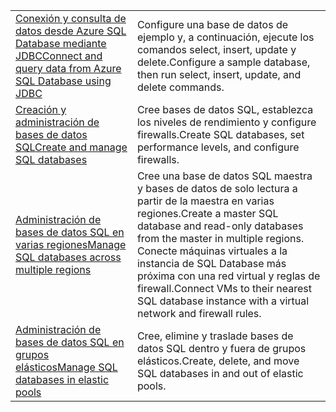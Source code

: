 |  |  |
|---------|---------|
| <span data-ttu-id="07894-101">[Conexión y consulta de datos desde Azure SQL Database mediante JDBC][4]</span><span class="sxs-lookup"><span data-stu-id="07894-101">[Connect and query data from Azure SQL Database using JDBC][4]</span></span> | <span data-ttu-id="07894-102">Configure una base de datos de ejemplo y, a continuación, ejecute los comandos select, insert, update y delete.</span><span class="sxs-lookup"><span data-stu-id="07894-102">Configure a sample database, then run select, insert, update, and delete commands.</span></span> |
| <span data-ttu-id="07894-103">[Creación y administración de bases de datos SQL][1]</span><span class="sxs-lookup"><span data-stu-id="07894-103">[Create and manage SQL databases][1]</span></span> | <span data-ttu-id="07894-104">Cree bases de datos SQL, establezca los niveles de rendimiento y configure firewalls.</span><span class="sxs-lookup"><span data-stu-id="07894-104">Create SQL databases, set performance levels, and configure firewalls.</span></span>|
| <span data-ttu-id="07894-105">[Administración de bases de datos SQL en varias regiones][2]</span><span class="sxs-lookup"><span data-stu-id="07894-105">[Manage SQL databases across multiple regions][2]</span></span> | <span data-ttu-id="07894-106">Cree una base de datos SQL maestra y bases de datos de solo lectura a partir de la maestra en varias regiones.</span><span class="sxs-lookup"><span data-stu-id="07894-106">Create a master SQL database and read-only databases from the master in multiple regions.</span></span> <span data-ttu-id="07894-107">Conecte máquinas virtuales a la instancia de SQL Database más próxima con una red virtual y reglas de firewall.</span><span class="sxs-lookup"><span data-stu-id="07894-107">Connect VMs to their nearest SQL database instance with a virtual network and firewall rules.</span></span> | 
| <span data-ttu-id="07894-108">[Administración de bases de datos SQL en grupos elásticos][3]</span><span class="sxs-lookup"><span data-stu-id="07894-108">[Manage SQL databases in elastic pools][3]</span></span> | <span data-ttu-id="07894-109">Cree, elimine y traslade bases de datos SQL dentro y fuera de grupos elásticos.</span><span class="sxs-lookup"><span data-stu-id="07894-109">Create, delete, and move SQL databases in and out of elastic pools.</span></span> | 

[1]: https://azure.microsoft.com/resources/samples/sql-database-java-manage-db/
[2]: https://azure.microsoft.com/resources/samples/sql-database-java-manage-sql-databases-across-regions/
[3]: ../java-sdk-manage-sql-elastic-pools.md
[4]: https://docs.microsoft.com/azure/sql-database/sql-database-connect-query-java